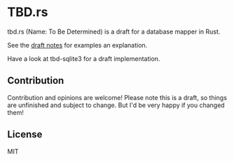 # TBD.rs

tbd.rs (Name: To Be Determined) is a draft for a database mapper in Rust.

See the [draft notes](DRAFT_NOTES.md) for examples an explanation.

Have a look at tbd-sqlite3 for a draft implementation.

## Contribution

Contribution and opinions are welcome! Please note this is a draft, so things are unfinished and subject to change. But I'd be very happy if you changed them!

## License

MIT
